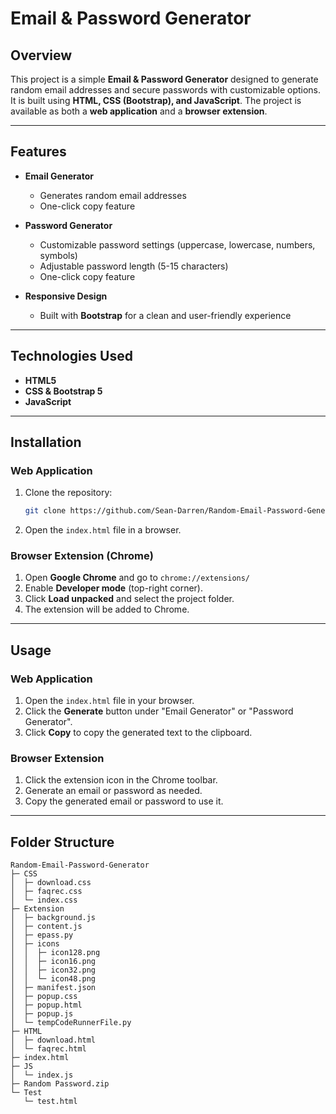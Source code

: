 # Email & Password Generator

## Overview
This project is a simple **Email & Password Generator** designed to generate random email addresses and secure passwords with customizable options. It is built using **HTML, CSS (Bootstrap), and JavaScript**. The project is available as both a **web application** and a **browser extension**.

---

## Features
- **Email Generator**
  - Generates random email addresses
  - One-click copy feature
  
- **Password Generator**
  - Customizable password settings (uppercase, lowercase, numbers, symbols)
  - Adjustable password length (5-15 characters)
  - One-click copy feature
  
- **Responsive Design**
  - Built with **Bootstrap** for a clean and user-friendly experience

---

## Technologies Used
- **HTML5**
- **CSS & Bootstrap 5**
- **JavaScript**

---

## Installation
### Web Application
1. Clone the repository:
   ```bash
   git clone https://github.com/Sean-Darren/Random-Email-Password-Generator.git
   ```
2. Open the `index.html` file in a browser.

### Browser Extension (Chrome)
1. Open **Google Chrome** and go to `chrome://extensions/`
2. Enable **Developer mode** (top-right corner).
3. Click **Load unpacked** and select the project folder.
4. The extension will be added to Chrome.

---

## Usage
### Web Application
1. Open the `index.html` file in your browser.
2. Click the **Generate** button under "Email Generator" or "Password Generator".
3. Click **Copy** to copy the generated text to the clipboard.

### Browser Extension
1. Click the extension icon in the Chrome toolbar.
2. Generate an email or password as needed.
3. Copy the generated email or password to use it.

---

## Folder Structure
```
Random-Email-Password-Generator
├─ CSS
│  ├─ download.css
│  ├─ faqrec.css
│  └─ index.css
├─ Extension
│  ├─ background.js
│  ├─ content.js
│  ├─ epass.py
│  ├─ icons
│  │  ├─ icon128.png
│  │  ├─ icon16.png
│  │  ├─ icon32.png
│  │  └─ icon48.png
│  ├─ manifest.json
│  ├─ popup.css
│  ├─ popup.html
│  ├─ popup.js
│  └─ tempCodeRunnerFile.py
├─ HTML
│  ├─ download.html
│  └─ faqrec.html
├─ index.html
├─ JS
│  └─ index.js
├─ Random Password.zip
└─ Test
   └─ test.html
```




